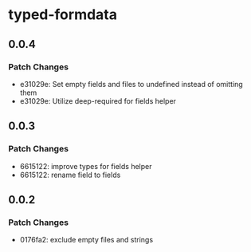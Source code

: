 # typed-formdata

## 0.0.4

### Patch Changes

-   e31029e: Set empty fields and files to undefined instead of omitting them
-   e31029e: Utilize deep-required for fields helper

## 0.0.3

### Patch Changes

-   6615122: improve types for fields helper
-   6615122: rename field to fields

## 0.0.2

### Patch Changes

-   0176fa2: exclude empty files and strings
